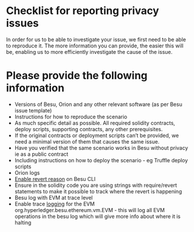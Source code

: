 # Checklist for reporting privacy issues

In order for us to be able to investigate your issue, we first need to be able to reproduce it. The more information you can provide, the easier this will be, enabling us to more efficiently investigate the cause of the issue. 

# Please provide the following information

- Versions of Besu, Orion and any other relevant software (as per Besu issue template)
- Instructions for how to reproduce the scenario 
- As much specific detail as possible. All required solidity contracts, deploy scripts, supporting contracts, any other prerequisites.
- If the original contracts or deployment scripts can’t be provided, we need a minimal version of them that causes the same issue.
- Have you verified that the same scenario works in Besu without privacy ie as a public contract
- Including instructions on how to deploy the scenario - eg Truffle deploy scripts
- Orion logs
- [Enable revert reason](https://besu.hyperledger.org/en/stable/Reference/CLI/CLI-Syntax/#revert-reason-enabled) on Besu CLI 
- Ensure in the solidity code you are using strings with require/revert statements to make it possible to track where the revert is happening
- Besu log with EVM at trace level 
- Enable trace [logging](https://besu.hyperledger.org/en/stable/HowTo/Monitor/Logging/) for the EVM org.hyperledger.besu.ethereum.vm.EVM - this will log all EVM operations in the besu log which will give more info about where it is halting